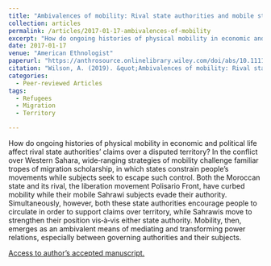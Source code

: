 ```yaml
---
title: "Ambivalences of mobility: Rival state authorities and mobile strategies in a Saharan conflict"
collection: articles
permalink: /articles/2017-01-17-ambivalences-of-mobility
excerpt: "How do ongoing histories of physical mobility in economic and political life affect rival state authorities’ claims over a disputed territory? In the conflict over Western Sahara, wide-ranging strategies of mobility challenge familiar tropes of migration scholarship, in which states constrain people’s movements while subjects seek to escape such control."
date: 2017-01-17
venue: "American Ethnologist"
paperurl: "https://anthrosource.onlinelibrary.wiley.com/doi/abs/10.1111/amet.12427"
citation: "Wilson, A. (2019). &quot;Ambivalences of mobility: Rival state authorities and mobile strategies in a Saharan conflict.&quot; <i>American Ethnologist 44(1), pp. 77-90.</i>."
categories:
  - Peer-reviewed Articles
tags:
  - Refugees
  - Migration
  - Territory

---
```


How do ongoing histories of physical mobility in economic and political life affect rival state authorities’ claims over a disputed territory? In the conflict over Western Sahara, wide‐ranging strategies of mobility challenge familiar tropes of migration scholarship, in which states constrain people’s movements while subjects seek to escape such control. Both the Moroccan state and its rival, the liberation movement Polisario Front, have curbed mobility while their mobile Sahrawi subjects evade their authority. Simultaneously, however, both these state authorities encourage people to circulate in order to support claims over territory, while Sahrawis move to strengthen their position vis‐à‐vis either state authority. Mobility, then, emerges as an ambivalent means of mediating and transforming power relations, especially between governing authorities and their subjects.

[Access to author’s accepted manuscript.](https://sro.sussex.ac.uk/id/eprint/65267/1/Wilson%20Ambivalences%20of%20Mobility%20accepted%20version.pdf)